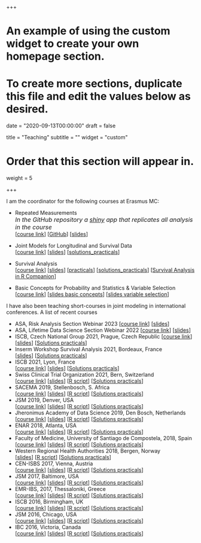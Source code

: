 +++
# An example of using the custom widget to create your own homepage section.
# To create more sections, duplicate this file and edit the values below as desired.

date = "2020-09-13T00:00:00"
draft = false

title = "Teaching"
subtitle = ""
widget = "custom"

# Order that this section will appear in.
weight = 5

+++

I am the coordinator for the following courses at Erasmus MC:

- Repeated Measurements  
<font size="3">*In the GitHub repository a [shiny](https://shiny.rstudio.com/) app that replicates all analysis in the course*</font>  
[[course link](https://www.nihes.com/course/ce08_repeated_measurements/)]
[[GitHub](https://github.com/drizopoulos/Repeated_Measurements)]
[[slides](courses/EMC/CE08.pdf)]

- Joint Models for Longitudinal and Survival Data  
[[course link](https://erasmussummerprogramme.nl/summer-programme-courses/?ct=ESP72&pg=Courses)]
[[slides](courses/EMC/ESP72.pdf)]
[[solutions_practicals](courses/EMC/ESP72_solutions.R)]

- Survival Analysis  
[[course link](https://www.nihes.com/course/ck030_biostatistics_ii/)]
[[slides](courses/EMC/EP03.pdf)]
[[practicals](courses/EMC/EP03_practicals.pdf)]
[[solutions_practicals](courses/EMC/EP03_solutions.R)]
[[Survival Analysis in R Companion](courses/EMC/Basic_Surivival_Analysis_in_R.html)]

- Basic Concepts for Probability and Statistics & Variable Selection
[[course link](https://www.nihes.com/course/ck020_biostatistics_i/)]
[[slides basic concepts](courses/EMC/CK020.pdf)]
[[slides variable selection](courses/EMC/CK020b.pdf)]

I have also been teaching short-courses in joint modeling in international conferences. A 
list of recent courses

- ASA, Risk Analysis Section Webinar 2023 
[[course link](https://www.amstat.org/education/web-based-lectures#JMLSD)] [[slides](courses/Int/JMwithR_ASA_2023.pdf)]
- ASA, Lifetime Data Science Section Webinar 2022 
[[course link](https://www.amstat.org/education/web-based-lectures#JMLSD)] [[slides](courses/Int/JMwithR_ASA_2022.pdf)]
- ISCB, Czech National Group 2021, Prague, Czech Republic 
[[course link](https://sites.google.com/view/iscb-czechia/iscb-courses-in-biostatistics/2021)] [[slides](courses/Int/JMwithR_Prague_2021.pdf)] [[Solutions practicals](courses/Int/Solutions_Prague_2021.R)]
- Inserm Workshop Survival Analysis 2021, Bordeaux, France  
[[slides](courses/Int/JMwithR_Inserm_2021.pdf)] [[Solutions practicals](courses/Int/Solutions_Inserm_2021.R)]
- ISCB 2021, Lyon, France  
[[course link](http://www.iscb2021.info/en/pages/iscb-2021-programme)] [[slides](courses/Int/JMwithR_ISCB_2021.pdf)] [[Solutions practicals](courses/Int/Solutions_ISCB_2021.R)]
- Swiss Clinical Trial Organization 2021, Bern, Switzerland  
[[course link](https://www.scto.ch/de/network/scto-platforms/statistics-and-methodology.html)] [[slides](courses/Int/JMwithR_Bern_2021.pdf)] [[R script](courses/Int/JMbasics_Bern_2021.R)] [[Solutions practicals](courses/Int/Solutions_Bern_2021.R)]
- SACEMA 2019, Stellenbosch, S. Africa  
[[course link](https://www.sacema.org/node/Joint-Modeling-2019)] [[slides](courses/Int/JMwithR_SACEMA_2019.pdf)] [[R script](courses/Int/JMbasics_SACEMA_2019.R)] [[Solutions practicals](courses/Int/Solutions_SACEMA_2019.R)]
- JSM 2019, Denver, USA  
[[course link](https://ww2.amstat.org/meetings/jsm/2019/onlineprogram/ActivityDetails.cfm?SessionID=217957)] [[slides](courses/Int/JMwithR_JSM_2019.pdf)] [[R script](courses/Int/JMbasics_JSM_2019.R)] [[Solutions practicals](courses/Int/Solutions_JSM_2019.R)]
- Jheronimus Academy of Data Science 2019, Den Bosch, Netherlands  
[[course link](https://www.jads.nl/data-science-in-health.html)] [[slides](courses/Int/JMwithR_JADS_2019.pdf)] [[R script](courses/Int/JMbasics_JADS_2019.R)] [[Solutions practicals](courses/Int/Solutions_JADS_2019.R)]
- ENAR 2018, Atlanta, USA  
[[course link](https://enar.org/meetings/spring2018/program/Preliminary_Program.pdf)] [[slides](courses/Int/JMwithR_ENAR_2018.pdf)] [[R script](courses/Int/JMbasics_ENAR_2018.R)] [[Solutions practicals](courses/Int/Solutions_ENAR_2018.R)]
- Faculty of Medicine, University of Santiago de Compostela, 2018, Spain  
[[course link](http://icbusc.com/event/introduction_joint_modeling)] [[slides](courses/Int/JMwithR_USC_2018.pdf)] [[R script](courses/Int/JMbasics_USC_2018.R)] [[Solutions practicals](courses/Int/Solutions_USC_2018.R)]
- Western Regional Health Authorities 2018, Bergen, Norway  
[[slides](courses/Int/JMwithR_Bergen_2018.pdf)] [[R script](courses/Int/JMbasics_Bergen_2018.R)] [[Solutions practicals](courses/Int/Solutions_Bergen_2018.R)]
- CEN-ISBS 2017, Vienna, Austria  
[[course link](http://www.cenisbs2017.org/programme/courses.html)] [[slides](courses/Int/JMwithR_CEN-ISBS_2017.pdf)] [[R script](courses/Int/JMbasics_CEN-ISBS_2017.R)] [[Solutions practicals](courses/Int/Solutions_CEN-ISBS_2017.R)]
- JSM 2017, Baltimore, USA  
[[course link](https://ww2.amstat.org/meetings/jsm/2017/onlineprogram/ActivityDetails.cfm?SessionID=214046)] [[slides](courses/Int/JMwithR_JSM_2017.pdf)] [[R script](courses/Int/JMbasics_JSM_2017.R)] [[Solutions practicals](courses/Int/Solutions_JSM_2017.R)]
- EMR-IBS, 2017, Thessaloniki, Greece  
[[course link](https://stat-athens.aueb.gr/~emribs/page/EMR2017/rizopoulos.htm)] [[slides](courses/Int/JMwithR_EMR_2017.pdf)] [[R script](courses/Int/JMbasics_EMR_2017.R)] [[Solutions practicals](courses/Int/Solutions_EMR_2017.R)]
- ISCB 2016, Birmingham, UK  
[[course link](https://www.birmingham.ac.uk/facilities/mds-cpd/conferences/iscb-2016/programme/pre-conference-courses.aspx)] [[slides](courses/Int/JMwithR_ISCB_2016.pdf)] [[R script](courses/Int/JMbasics_ISCB_2016.R)] [[Solutions practicals](courses/Int/Solutions_ISCB_2016.R)]
- JSM 2016, Chicago, USA  
[[course link](https://ww2.amstat.org/meetings/jsm/2016/onlineprogram/ActivityDetails.cfm?SessionID=212624)] [[slides](courses/Int/JMwithR_JSM_2016.pdf)] [[R script](courses/Int/JMbasics_JSM_2016.R)] [[Solutions practicals](courses/Int/Solutions_JSM_2016.R)]
- IBC 2016, Victoria, Canada  
[[course link](https://2016.biometricconference.org/2016ibc-short-course-offerings/)] [[slides](courses/Int/JMwithR_IBC_2016.pdf)] [[R script](courses/Int/JMbasics_IBC_2016.R)] [[Solutions practicals](courses/Int/Solutions_IBC_2016.R)]


